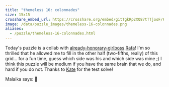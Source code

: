 ```yaml
---
title: "themeless 16: colonnades"
size: 15x15
crosshare_embed_url: https://crosshare.org/embed/gitTgkRp2XQ87tTTjooF/6GZEUgttSaMcNGI8CIiXptC8S1E3
image: /data/puzzle_images/themeless-16-colonnades.png
aliases:
  - /puzzle/themeless-16-colonnades.html
---
```


Today's puzzle is a collab with [already-honorary-girlboss](/puzzle/guest-rafamusa-1.html) [Rafa](https://twitter.com/rafaxword)! I'm so thrilled that he allowed me to fill in the other half (two-fifths, really) of this grid... for a fun time, guess which side was his and which side was mine ;) I think this puzzle will be medium if you have the same brain that we do, and hard if you do not. Thanks to [Kate](https://twitter.com/kateschmate) for the test solve!

Malaika says: 🥺